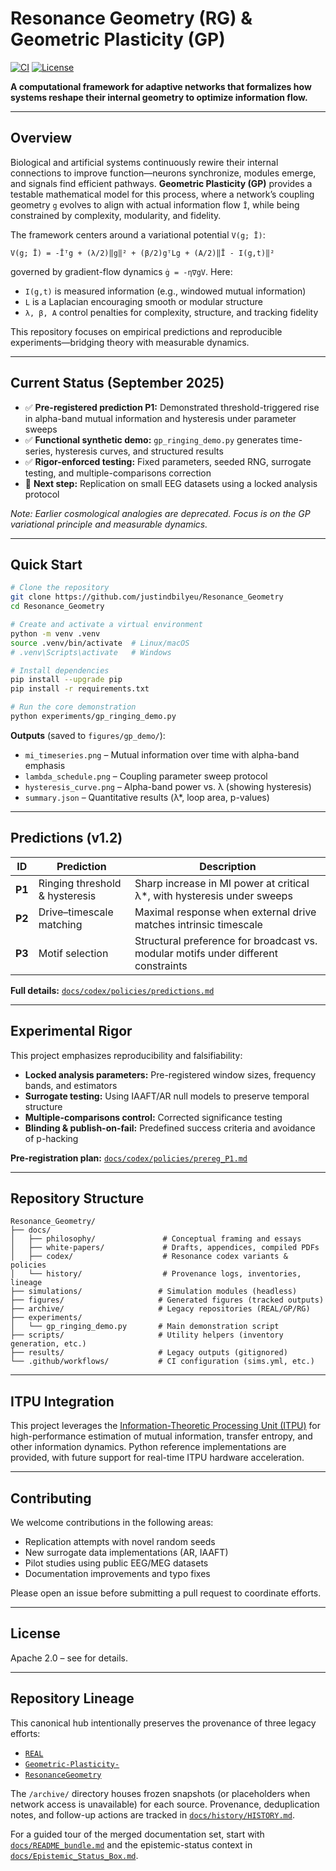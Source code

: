 # Resonance Geometry (RG) & Geometric Plasticity (GP)

[![CI](https://github.com/justindbilyeu/Resonance_Geometry/actions/workflows/gp-demo.yml/badge.svg)](https://github.com/justindbilyeu/Resonance_Geometry/actions/workflows/gp-demo.yml)
[![License](https://img.shields.io/badge/License-Apache--2.0-blue.svg)](https://opensource.org/licenses/Apache-2.0)

**A computational framework for adaptive networks that formalizes how systems reshape their internal geometry to optimize information flow.**

-----

## Overview

Biological and artificial systems continuously rewire their internal connections to improve function—neurons synchronize, modules emerge, and signals find efficient pathways. **Geometric Plasticity (GP)** provides a testable mathematical model for this process, where a network’s coupling geometry `g` evolves to align with actual information flow `Ī`, while being constrained by complexity, modularity, and fidelity.

The framework centers around a variational potential `V(g; Ī)`:

```
V(g; Ī) = -Īᵀg + (λ/2)‖g‖² + (β/2)gᵀLg + (A/2)‖Ī - I(g,t)‖²
```

governed by gradient-flow dynamics `ġ = -η∇gV`. Here:

- `I(g,t)` is measured information (e.g., windowed mutual information)
- `L` is a Laplacian encouraging smooth or modular structure
- `λ, β, A` control penalties for complexity, structure, and tracking fidelity

This repository focuses on empirical predictions and reproducible experiments—bridging theory with measurable dynamics.

-----

## Current Status (September 2025)

- ✅ **Pre-registered prediction P1:** Demonstrated threshold-triggered rise in alpha-band mutual information and hysteresis under parameter sweeps
- ✅ **Functional synthetic demo:** `gp_ringing_demo.py` generates time-series, hysteresis curves, and structured results
- ✅ **Rigor-enforced testing:** Fixed parameters, seeded RNG, surrogate testing, and multiple-comparisons correction
- 🧪 **Next step:** Replication on small EEG datasets using a locked analysis protocol

*Note: Earlier cosmological analogies are deprecated. Focus is on the GP variational principle and measurable dynamics.*

-----

## Quick Start

```bash
# Clone the repository
git clone https://github.com/justindbilyeu/Resonance_Geometry
cd Resonance_Geometry

# Create and activate a virtual environment
python -m venv .venv
source .venv/bin/activate  # Linux/macOS
# .venv\Scripts\activate   # Windows

# Install dependencies
pip install --upgrade pip
pip install -r requirements.txt

# Run the core demonstration
python experiments/gp_ringing_demo.py
```

**Outputs** (saved to `figures/gp_demo/`):

- `mi_timeseries.png` – Mutual information over time with alpha-band emphasis
- `lambda_schedule.png` – Coupling parameter sweep protocol
- `hysteresis_curve.png` – Alpha-band power vs. λ (showing hysteresis)
- `summary.json` – Quantitative results (λ*, loop area, p-values)

-----

## Predictions (v1.2)

|ID    |Prediction                    |Description                                                                       |
|------|------------------------------|----------------------------------------------------------------------------------|
|**P1**|Ringing threshold & hysteresis|Sharp increase in MI power at critical λ*, with hysteresis under sweeps           |
|**P2**|Drive–timescale matching      |Maximal response when external drive matches intrinsic timescale                  |
|**P3**|Motif selection               |Structural preference for broadcast vs. modular motifs under different constraints|

**Full details:** [`docs/codex/policies/predictions.md`](docs/codex/policies/predictions.md)

-----

## Experimental Rigor

This project emphasizes reproducibility and falsifiability:

- **Locked analysis parameters:** Pre-registered window sizes, frequency bands, and estimators
- **Surrogate testing:** Using IAAFT/AR null models to preserve temporal structure
- **Multiple-comparisons control:** Corrected significance testing
- **Blinding & publish-on-fail:** Predefined success criteria and avoidance of p-hacking

**Pre-registration plan:** [`docs/codex/policies/prereg_P1.md`](docs/codex/policies/prereg_P1.md)

-----

## Repository Structure

```
Resonance_Geometry/
├── docs/
│   ├── philosophy/               # Conceptual framing and essays
│   ├── white-papers/             # Drafts, appendices, compiled PDFs
│   ├── codex/                    # Resonance codex variants & policies
│   └── history/                  # Provenance logs, inventories, lineage
├── simulations/                 # Simulation modules (headless)
├── figures/                     # Generated figures (tracked outputs)
├── archive/                     # Legacy repositories (REAL/GP/RG)
├── experiments/
│   └── gp_ringing_demo.py       # Main demonstration script
├── scripts/                     # Utility helpers (inventory generation, etc.)
├── results/                     # Legacy outputs (gitignored)
└── .github/workflows/           # CI configuration (sims.yml, etc.)
```

-----

## ITPU Integration

This project leverages the [Information-Theoretic Processing Unit (ITPU)](https://github.com/justindbilyeu/ITPU) for high-performance estimation of mutual information, transfer entropy, and other information dynamics. Python reference implementations are provided, with future support for real-time ITPU hardware acceleration.

-----

## Contributing

We welcome contributions in the following areas:

- Replication attempts with novel random seeds
- New surrogate data implementations (AR, IAAFT)
- Pilot studies using public EEG/MEG datasets
- Documentation improvements and typo fixes

Please open an issue before submitting a pull request to coordinate efforts.

-----

## License

Apache 2.0 – see <LICENSE> for details.

-----

## Repository Lineage

This canonical hub intentionally preserves the provenance of three legacy efforts:

- [`REAL`](https://github.com/justindbilyeu/REAL)
- [`Geometric-Plasticity-`](https://github.com/justindbilyeu/Geometric-Plasticity-)
- [`ResonanceGeometry`](https://github.com/justindbilyeu/ResonanceGeometry)

The `/archive/` directory houses frozen snapshots (or placeholders when network
access is unavailable) for each source. Provenance, deduplication notes, and
follow-up actions are tracked in [`docs/history/HISTORY.md`](docs/history/HISTORY.md).

For a guided tour of the merged documentation set, start with
[`docs/README_bundle.md`](docs/README_bundle.md) and the epistemic-status context
in [`docs/Epistemic_Status_Box.md`](docs/Epistemic_Status_Box.md).
